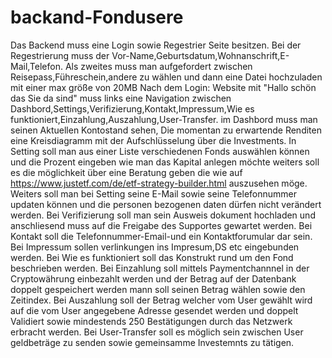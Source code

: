 # backand-Fondusere
Das Backend muss eine Login sowie Regestrier Seite besitzen.
Bei der Regestrierung muss der Vor-Name,Geburtsdatum,Wohnanschrift,E-Mail,Telefon. Als zweites muss man aufgefordert zwischen Reisepass,Führeschein,andere zu wählen und dann eine Datei hochzuladen mit einer max größe von 20MB
Nach dem Login:
Website mit "Hallo schön das Sie da sind"
muss links eine Navigation zwischen Dashbord,Settings,Verifizierung,Kontakt,Impressum,Wie es funktioniert,Einzahlung,Auszahlung,User-Transfer.
im Dashbord muss man seinen Aktuellen Kontostand sehen, Die momentan zu erwartende Renditen eine Kreisdiagramm mit der Aufschlüsselung über die Investments.
In Setting soll man aus einer Liste verschiedenen Fonds auswählen können und die Prozent eingeben wie man das Kapital anlegen möchte weiters soll es die möglichkeit über eine Beratung geben die wie auf https://www.justetf.com/de/etf-strategy-builder.html
auszusehen möge.
Weiters soll man bei Setting seine E-Mail sowie seine Telefonnummer updaten können und die personen bezogenen daten dürfen nicht 
verändert werden.
Bei Verifizierung soll man sein Ausweis dokument hochladen und anschliesend muss auf die Freigabe des Supportes gewartet werden.
Bei Kontakt soll die Telefonnummer-Email-und ein Kontaktforumular dar sein.
Bei Impressum sollen verlinkungen ins Impresum,DS etc eingebunden werden.
Bei Wie es funktioniert soll das Konstrukt rund um den Fond beschrieben werden.
Bei Einzahlung soll mittels Paymentchannnel in der Cryptowährung einbezahlt werden und der Betrag auf der Datenbank doppelt gespeichert werden mann soll seinen Betrag wählen sowie den Zeitindex.
Bei Auszahlung soll der Betrag welcher vom User gewählt wird auf die vom User angegebene Adresse gesendet werden und doppelt Validiert sowie mindestends 250 Bestätigungen durch das Netzwerk erbracht werden.
Bei User-Transfer soll es möglich sein zwischen User geldbeträge zu senden sowie gemeinsamme Investemnts zu tätigen.

